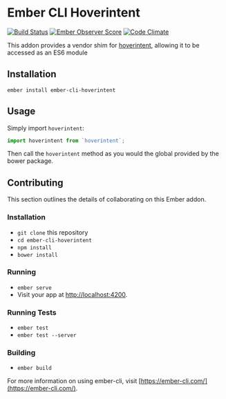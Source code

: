 # Ember CLI Hoverintent

[![Build Status](https://travis-ci.org/elwayman02/ember-cli-hoverintent.svg?branch=master)](https://travis-ci.org/elwayman02/ember-cli-hoverintent)
[![Ember Observer Score](https://emberobserver.com/badges/ember-cli-hoverintent.svg)](https://emberobserver.com/addons/ember-cli-hoverintent)
[![Code Climate](https://codeclimate.com/github/elwayman02/ember-cli-hoverintent/badges/gpa.svg)](https://codeclimate.com/github/elwayman02/ember-cli-hoverintent)

This addon provides a vendor shim for [hoverintent](https://github.com/tristen/hoverintent), allowing it to be accessed as an ES6 module

## Installation

`ember install ember-cli-hoverintent`

## Usage

Simply import `hoverintent`:

```javascript
import hoverintent from `hoverintent`;
```

Then call the `hoverintent` method as you would the global provided by the bower package.

## Contributing

This section outlines the details of collaborating on this Ember addon.

### Installation

* `git clone` this repository
* `cd ember-cli-hoverintent`
* `npm install`
* `bower install`

### Running

* `ember serve`
* Visit your app at [http://localhost:4200](http://localhost:4200).

### Running Tests

* `ember test`
* `ember test --server`

### Building

* `ember build`

For more information on using ember-cli, visit [https://ember-cli.com/](https://ember-cli.com/).
